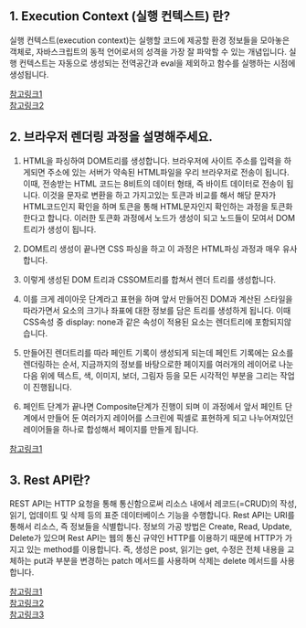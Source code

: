 ## 1. Execution Context (실행 컨텍스트) 란? ##
실행 컨텍스트(execution context)는 실행할 코드에 제공할 환경 정보들을 모아놓은 객체로, 자바스크립트의 동적 언어로서의 성격을 가장 잘 파악할 수 있는 개념입니다.
실행 컨텍스트는 자동으로 생성되는 전역공간과 eval을 제외하고 함수를 실행하는 시점에 생성됩니다.

[참고링크1](https://velog.io/@edie_ko/js-execution-context)</br>
[참고링크2](https://blog.gamguma.dev/post/2022/04/js_execution_context)</br>

## 2. 브라우저 렌더링 과정을 설명해주세요. ##
1. HTML을 파싱하여 DOM트리를 생성합니다.
브라우저에 사이트 주소를 입력을 하게되면 주소에 있는 서버가 약속된 HTML파일을 우리 브라우저로 전송이 됩니다. 이때, 전송받는 HTML 코드는 8비트의 데이터 형태, 즉 바이트 데이터로 전송이 됩니다.
이것을 문자로 변환을 하고 가지고있는 토큰과 비교를 해서 해당 문자가 HTML코드인지 확인을 하며 토큰을 통해 HTML문자인지 확인하는 과정을 토큰화 한다고 합니다.
이러한 토큰화 과정에서 노드가 생성이 되고 노드들이 모여서 DOM트리가 생성이 됩니다.

2. DOM트리 생성이 끝나면 CSS 파싱을 하고 이 과정은 HTML파싱 과정과 매우 유사합니다.
3. 이렇게 생성된 DOM 트리과 CSSOM트리를 합쳐서 렌더 트리를 생성합니다.
4. 이를 크게 레이아웃 단계라고 표현을 하며 앞서 만들어진 DOM과 계산된 스타일을 따라가면서 요소의 크기나 좌표에 대한 정보를 담은 트리를 생성하게 됩니다.
이때 CSS속성 중 display: none과 같은 속성이 적용된 요소는 렌더트리에 포함되지않습니다.
6. 만들어진 렌더트리를 따라 페인트 기록이 생성되게 되는데 페인트 기록에는 요소를 렌더링하는 순서, 지금까지의 정보를 바탕으로한 페이지를 여러개의 레이어로 나눈다음 위에 텍스트, 색, 이미지, 보더, 그림자 등을 모든 시각적인 부분을 그리는 작업이 진행됩니다.
7. 페인트 단계가 끝나면 Composite단계가 진행이 되며 이 과정에서 앞서 페인트 단계에서 만들어 둔 여러가지 레이어를 스크린에 픽셀로 표현하게 되고 나누어져있던 레이어들을 하나로 합성해서 페이지를 만들게 됩니다.

[참고링크1](https://youtu.be/z1Jj7Xg-TkU?si=0heJmOpxvUmjvl3h)</br>

## 3. Rest API란? ##
REST API는 HTTP 요청을 통해 통신함으로써 리소스 내에서 레코드(=CRUD)의 작성, 읽기, 업데이트 및 삭제 등의 표준 데이터베이스 기능을 수행합니다.
Rest API는 URI를 통해서 리소스, 즉 정보들을 식별합니다. 정보의 가공 방법은 Create, Read, Update, Delete가 있으며 Rest API는 웹의 통신 규약인 HTTP를 이용하기 때문에
HTTP가 가지고 있는 method를 이용합니다. 즉, 생성은 post, 읽기는 get, 수정은 전체 내용을 교체하는 put과 부분을 변경하는 patch 메서드를 사용하며 삭제는 delete 메서드를 사용합니다.

[참고링크1](https://www.ibm.com/kr-ko/topics/rest-apis)</br>
[참고링크2](https://aws.amazon.com/ko/what-is/restful-api/)</br>
[참고링크3](https://youtu.be/PmY3dWcCxXI?si=x-DWuanZBaO7Eqdb)</br>
